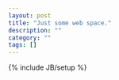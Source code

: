 ```yaml
---
layout: post
title: "Just some web space."
description: ""
category: ""
tags: []
---
```

{% include JB/setup %}
